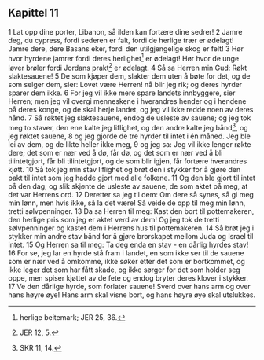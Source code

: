 ## Kapittel 11

1 Lat opp dine porter, Libanon, så ilden kan fortære dine sedrer!
2 Jamre deg, du cypress, fordi sederen er falt, fordi de herlige trær er ødelagt! Jamre dere, dere Basans eker, fordi den utilgjengelige skog er felt!
3 Hør hvor hyrdene jamrer fordi deres herlighet[^1] er ødelagt! Hør hvor de unge løver brøler fordi Jordans prakt[^2] er ødelagt.
4 Så sa Herren min Gud: Røkt slaktesauene!
5 De som kjøper dem, slakter dem uten å bøte for det, og de som selger dem, sier: Lovet være Herren! nå blir jeg rik; og deres hyrder sparer dem ikke.
6 For jeg vil ikke mere spare landets innbyggere, sier Herren; men jeg vil overgi menneskene i hverandres hender og i hendene på deres konge, og de skal herje landet, og jeg vil ikke redde noen av deres hånd.
7 Så røktet jeg slaktesauene, endog de usleste av sauene; og jeg tok meg to staver, den ene kalte jeg liflighet, og den andre kalte jeg bånd[^3], og jeg røktet sauene,
8 og jeg gjorde de tre hyrder til intet i én måned. Jeg ble lei av dem, og de likte heller ikke meg,
9 og jeg sa: Jeg vil ikke lenger røkte dere; det som er nær ved å dø, får dø, og det som er nær ved å bli tilintetgjort, får bli tilintetgjort, og de som blir igjen, får fortære hverandres kjøtt.
10 Så tok jeg min stav liflighet og brøt den i stykker for å gjøre den pakt til intet som jeg hadde gjort med alle folkene.
11 Og den ble gjort til intet på den dag; og slik skjønte de usleste av sauene, de som aktet på meg, at det var Herrens ord.
12 Deretter sa jeg til dem: Om dere så synes, så gi meg min lønn, men hvis ikke, så la det være! Så veide de opp til meg min lønn, tretti sølvpenninger.
13 Da sa Herren til meg: Kast den bort til pottemakeren, den herlige pris som jeg er aktet verd av dem! Og jeg tok de tretti sølvpenninger og kastet dem i Herrens hus til pottemakeren.
14 Så brøt jeg i stykker min andre stav bånd for å gjøre brorskapet mellom Juda og Israel til intet.
15 Og Herren sa til meg: Ta deg enda en stav - en dårlig hyrdes stav!
16 For se, jeg lar en hyrde stå fram i landet, en som ikke ser til de sauene som er nær ved å omkomme, ikke søker etter det som er bortkommet, og ikke leger det som har fått skade, og ikke sørger for det som holder seg oppe, men spiser kjøttet av de fete og endog bryter deres klover i stykker.
17 Ve den dårlige hyrde, som forlater sauene! Sverd over hans arm og over hans høyre øye! Hans arm skal visne bort, og hans høyre øye skal utslukkes.

[^1]:  herlige beitemark; JER 25, 36.
[^2]:  JER 12, 5.
[^3]:  SKR 11, 14.
